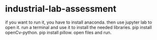# industrial-lab-assessment
if you want to run it, you have to install anaconda.
then use jupyter lab to open it.
run a terminal and use it to install the needed libraries.
pip install openCv-python.
pip install pillow.
open files and run.
<br>
